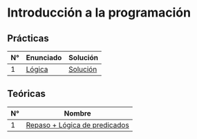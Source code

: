 # Introducción a la programación

## Prácticas

| N° | Enunciado | Solución |
| - | - |-
| 1 |[Lógica](practicas/practica-1/practica-1.pdf) | [Solución](practicas/practica-1/practica-1-solucion.md)

## Teóricas

| N° | Nombre |
| - | -
| 1 | [Repaso + Lógica de predicados](teoricas/teorica-1.pdf)
